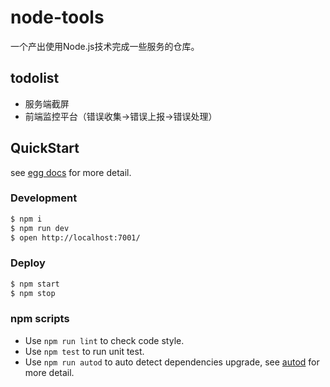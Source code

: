 # node-tools
一个产出使用Node.js技术完成一些服务的仓库。
##  todolist
- 服务端截屏 
- 前端监控平台（错误收集->错误上报->错误处理）

## QuickStart

<!-- add docs here for user -->

see [egg docs][egg] for more detail.

### Development

```bash
$ npm i
$ npm run dev
$ open http://localhost:7001/
```

### Deploy

```bash
$ npm start
$ npm stop
```

### npm scripts

- Use `npm run lint` to check code style.
- Use `npm test` to run unit test.
- Use `npm run autod` to auto detect dependencies upgrade, see [autod](https://www.npmjs.com/package/autod) for more detail.


[egg]: https://eggjs.org